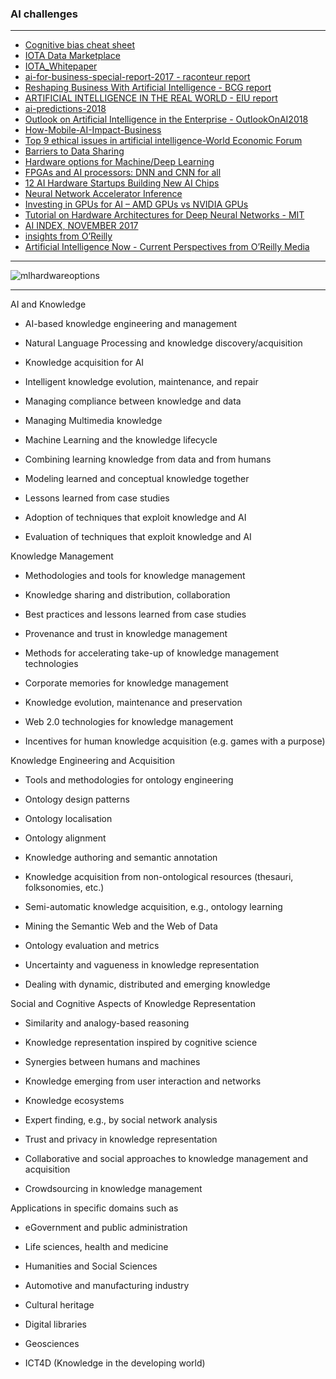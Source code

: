 

### AI challenges












----------------------

* [Cognitive bias cheat sheet](https://betterhumans.coach.me/cognitive-bias-cheat-sheet-55a472476b18)
* [IOTA Data Marketplace](https://blog.iota.org/iota-data-marketplace-cb6be463ac7f)
* [IOTA_Whitepaper](https://iota.org/IOTA_Whitepaper.pdf)
* [ai-for-business-special-report-2017 - raconteur report](https://s3.amazonaws.com/cdn.ayasdi.com/wp-content/uploads/2017/05/09112500/ai-for-business-special-report-2017.pdf)
* [Reshaping
Business With
Artificial
Intelligence - BCG report](http://image-src.bcg.com/Images/Reshaping%20Business%20with%20Artificial%20Intelligence_tcm9-177882.pdf)
* [ARTIFICIAL INTELLIGENCE
IN THE REAL WORLD - EIU report](https://www.eiuperspectives.economist.com/sites/default/files/Artificial_intelligence_in_the_real_world_1.pdf)
* [ai-predictions-2018](https://www.pwc.es/es/publicaciones/tecnologia/assets/ai-predictions-2018.pdf)
* [Outlook on
Artificial Intelligence
in the Enterprise - OutlookOnAI2018](https://narrativescience.com/Portals/0/Images/PDFs/OutlookOnAI2018_NarrativeScience.pdf)
* [How-Mobile-AI-Impact-Business](http://www.startelelogic.com/blog/wp-content/uploads/2017/04/How-Mobile-AI-Impact-Business.pdf.pdf)
* [Top 9 ethical issues in artificial intelligence-World Economic Forum](https://www.weforum.org/agenda/2016/10/top-10-ethical-issues-in-artificial-intelligence/)
* [Barriers to Data Sharing](https://www.nap.edu/read/18267/chapter/4)
* [Hardware options for Machine/Deep Learning](https://mse238blog.stanford.edu/2017/07/gnakhare/hardware-options-for-machinedeep-learning/)
* [FPGAs and AI processors: DNN and CNN for all](https://meanderful.blogspot.in/2017/06/fpgas-and-ai-processors-dnn-and-cnn-for.html)
* [12 AI Hardware Startups Building New AI Chips](https://www.nanalyze.com/2017/05/12-ai-hardware-startups-new-ai-chips/)
* [Neural Network Accelerator Inference](https://nicsefc.ee.tsinghua.edu.cn/projects/neural-network-accelerator/)
* [Investing in GPUs for AI – AMD GPUs vs NVIDIA GPUs](https://www.nanalyze.com/2017/05/investing-gpus-ai-amd-vs-nvidia/)
* [Tutorial on Hardware Architectures for Deep Neural Networks - MIT](http://eyeriss.mit.edu/tutorial.html)
* [AI INDEX, NOVEMBER 2017](https://aiindex.org/2017-report.pdf)
* [insights from O’Reilly](http://www.oreilly.com/data/free/?intcmp=il-data-free-lp-lgen_ai_con_resources_page)
* [Artificial
Intelligence Now - Current Perspectives from O’Reilly Media](http://www.oreilly.com/data/free/files/artificial-intelligence-now.pdf)
---------------------

![mlhardwareoptions](https://mse238blog.stanford.edu/wp-content/uploads/2017/07/mlhardwareoptions.png)

-------------------
AI and Knowledge

- AI-based knowledge engineering and management

- Natural Language Processing and knowledge discovery/acquisition

- Knowledge acquisition for AI

- Intelligent knowledge evolution, maintenance, and repair

- Managing compliance between knowledge and data

- Managing Multimedia knowledge

- Machine Learning and the knowledge lifecycle

- Combining learning knowledge from data and from humans

- Modeling learned and conceptual knowledge together

- Lessons learned from case studies

- Adoption of techniques that exploit knowledge and AI

- Evaluation of techniques that exploit knowledge and AI


Knowledge Management

- Methodologies and tools for knowledge management

- Knowledge sharing and distribution, collaboration

- Best practices and lessons learned from case studies

- Provenance and trust in knowledge management

- Methods for accelerating take-up of knowledge management technologies

- Corporate memories for knowledge management

- Knowledge evolution, maintenance and preservation

- Web 2.0 technologies for knowledge management

- Incentives for human knowledge acquisition (e.g. games with a purpose)


Knowledge Engineering and Acquisition

- Tools and methodologies for ontology engineering

- Ontology design patterns

- Ontology localisation

- Ontology alignment

- Knowledge authoring and semantic annotation

- Knowledge acquisition from non-ontological resources (thesauri, folksonomies, etc.)

- Semi-automatic knowledge acquisition, e.g., ontology learning

- Mining the Semantic Web and the Web of Data

- Ontology evaluation and metrics

- Uncertainty and vagueness in knowledge representation

- Dealing with dynamic, distributed and emerging knowledge


Social and Cognitive Aspects of Knowledge Representation

- Similarity and analogy-based reasoning

- Knowledge representation inspired by cognitive science

- Synergies between humans and machines

- Knowledge emerging from user interaction and networks

- Knowledge ecosystems

- Expert finding, e.g., by social network analysis

- Trust and privacy in knowledge representation

- Collaborative and social approaches to knowledge management and acquisition

- Crowdsourcing in knowledge management


Applications in specific domains such as

- eGovernment and public administration

- Life sciences, health and medicine

- Humanities and Social Sciences

- Automotive and manufacturing industry

- Cultural heritage

- Digital libraries

- Geosciences

- ICT4D (Knowledge in the developing world)

